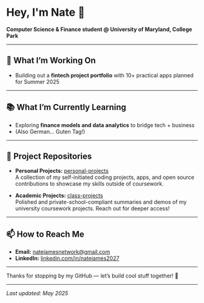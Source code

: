 # Hey, I'm Nate 👋

**Computer Science & Finance student @ University of Maryland, College Park**  

---

## 🚀 What I’m Working On
- Building out a **fintech project portfolio** with 10+ practical apps planned for Summer 2025  

---

## 📚 What I’m Currently Learning
- Exploring **finance models and data analytics** to bridge tech + business
- (Also German... Guten Tag!) 

---

## 📂 Project Repositories

- **Personal Projects:** [personal-projects](https://github.com/yourusername/personal-projects)  
  A collection of my self-initiated coding projects, apps, and open source contributions to showcase my skills outside of coursework.

- **Academic Projects:** [class-projects](https://github.com/natejamesgithub/umd-course-projects)  
  Polished and private-school-compliant summaries and demos of my university coursework projects. Reach out for deeper access!

---

## 📫 How to Reach Me
- **Email:** natejamesnetwork@gmail.com
- **LinkedIn:** [linkedin.com/in/natejames2027](www.linkedin.com/in/natejames2027)  

---

Thanks for stopping by my GitHub — let’s build cool stuff together! 🚀

---

*Last updated: May 2025*
